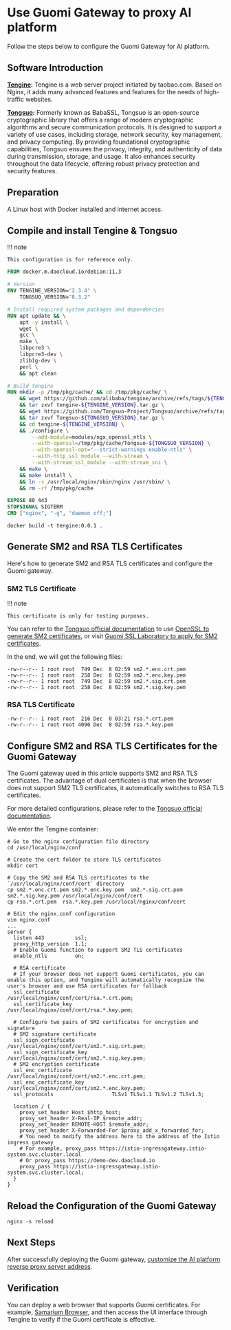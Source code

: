 # Use Guomi Gateway to proxy AI platform

Follow the steps below to configure the Guomi Gateway for AI platform.

## Software Introduction

**[Tengine](https://github.com/alibaba/tengine):** Tengine is a web server project initiated by
taobao.com. Based on Nginx, it adds many advanced features and features for the needs of high-traffic websites.

**[Tongsuo](https://github.com/Tongsuo-Project/Tongsuo):** Formerly known as BabaSSL,
Tongsuo is an open-source cryptographic library that offers a range of modern cryptographic algorithms
and secure communication protocols. It is designed to support a variety of use cases, including
storage, network security, key management, and privacy computing. By providing foundational
cryptographic capabilities, Tongsuo ensures the privacy, integrity, and authenticity of data
during transmission, storage, and usage. It also enhances security throughout the data lifecycle,
offering robust privacy protection and security features.

## Preparation

A Linux host with Docker installed and internet access.

## Compile and install Tengine & Tongsuo

!!! note

    This configuration is for reference only.

```Dockerfile
FROM docker.m.daocloud.io/debian:11.3

# Version
ENV TENGINE_VERSION="2.3.4" \
    TONGSUO_VERSION="8.3.2"

# Install required system packages and dependencies
RUN apt update && \
    apt -y install \
    wget \
    gcc \
    make \
    libpcre3 \
    libpcre3-dev \
    zlib1g-dev \
    perl \
    && apt clean

# Build tengine
RUN mkdir -p /tmp/pkg/cache/ && cd /tmp/pkg/cache/ \
    && wget https://github.com/alibaba/tengine/archive/refs/tags/${TENGINE_VERSION}.tar.gz -O tengine-${TENGINE_VERSION}.tar.gz \
    && tar zxvf tengine-${TENGINE_VERSION}.tar.gz \
    && wget https://github.com/Tongsuo-Project/Tongsuo/archive/refs/tags/${TONGSUO_VERSION}.tar.gz -O Tongsuo-${TONGSUO_VERSION}.tar.gz \
    && tar zxvf Tongsuo-${TONGSUO_VERSION}.tar.gz \
    && cd tengine-${TENGINE_VERSION} \
    && ./configure \
        --add-module=modules/ngx_openssl_ntls \
        --with-openssl=/tmp/pkg/cache/Tongsuo-${TONGSUO_VERSION} \
        --with-openssl-opt="--strict-warnings enable-ntls" \
        --with-http_ssl_module --with-stream \
        --with-stream_ssl_module --with-stream_sni \
    && make \
    && make install \
    && ln -s /usr/local/nginx/sbin/nginx /usr/sbin/ \
    && rm -rf /tmp/pkg/cache

EXPOSE 80 443
STOPSIGNAL SIGTERM
CMD ["nginx", "-g", "daemon off;"]
```

```shell
docker build -t tengine:0.0.1 .
```

## Generate SM2 and RSA TLS Certificates

Here's how to generate SM2 and RSA TLS certificates and configure the Guomi gateway.

### SM2 TLS Certificate

!!! note

    This certificate is only for testing purposes.

You can refer to the [Tongsuo official documentation](https://www.yuque.com/tsdoc/ts) to use [OpenSSL to generate SM2 certificates](https://www.yuque.com/tsdoc/ts/pb5vqr),
or visit [Guomi SSL Laboratory to apply for SM2 certificates](https://www.gmssl.cn/gmssl/index.jsp?go=CA).

In the end, we will get the following files:

```shell
-rw-r--r-- 1 root root  749 Dec  8 02:59 sm2.*.enc.crt.pem
-rw-r--r-- 1 root root  258 Dec  8 02:59 sm2.*.enc.key.pem
-rw-r--r-- 1 root root  749 Dec  8 02:59 sm2.*.sig.crt.pem
-rw-r--r-- 1 root root  258 Dec  8 02:59 sm2.*.sig.key.pem
```

### RSA TLS Certificate

```shell
-rw-r--r-- 1 root root  216 Dec  8 03:21 rsa.*.crt.pem
-rw-r--r-- 1 root root 4096 Dec  8 02:59 rsa.*.key.pem
```

## Configure SM2 and RSA TLS Certificates for the Guomi Gateway

The Guomi gateway used in this article supports SM2 and RSA TLS certificates. The advantage of dual certificates is that when the browser does not support SM2 TLS certificates, it automatically switches to RSA TLS certificates.

For more detailed configurations, please refer to the [Tongsuo official documentation](https://www.yuque.com/tsdoc/ts).

We enter the Tengine container:

```shell
# Go to the nginx configuration file directory
cd /usr/local/nginx/conf

# Create the cert folder to store TLS certificates
mkdir cert

# Copy the SM2 and RSA TLS certificates to the `/usr/local/nginx/conf/cert` directory
cp sm2.*.enc.crt.pem sm2.*.enc.key.pem  sm2.*.sig.crt.pem  sm2.*.sig.key.pem /usr/local/nginx/conf/cert
cp rsa.*.crt.pem  rsa.*.key.pem /usr/local/nginx/conf/cert

# Edit the nginx.conf configuration
vim nginx.conf
...
server {
  listen 443          ssl;
  proxy_http_version  1.1;
  # Enable Guomi function to support SM2 TLS certificates
  enable_ntls         on;

  # RSA certificate
  # If your browser does not support Guomi certificates, you can enable this option, and Tengine will automatically recognize the user's browser and use RSA certificates for fallback
  ssl_certificate                 /usr/local/nginx/conf/cert/rsa.*.crt.pem;
  ssl_certificate_key             /usr/local/nginx/conf/cert/rsa.*.key.pem;

  # Configure two pairs of SM2 certificates for encryption and signature
  # SM2 signature certificate
  ssl_sign_certificate            /usr/local/nginx/conf/cert/sm2.*.sig.crt.pem;
  ssl_sign_certificate_key        /usr/local/nginx/conf/cert/sm2.*.sig.key.pem;
  # SM2 encryption certificate
  ssl_enc_certificate             /usr/local/nginx/conf/cert/sm2.*.enc.crt.pem;
  ssl_enc_certificate_key         /usr/local/nginx/conf/cert/sm2.*.enc.key.pem;
  ssl_protocols                   TLSv1 TLSv1.1 TLSv1.2 TLSv1.3;

  location / {
    proxy_set_header Host $http_host;
    proxy_set_header X-Real-IP $remote_addr;
    proxy_set_header REMOTE-HOST $remote_addr;
    proxy_set_header X-Forwarded-For $proxy_add_x_forwarded_for;
    # You need to modify the address here to the address of the Istio ingress gateway
    # For example, proxy_pass https://istio-ingressgateway.istio-system.svc.cluster.local
    # Or proxy_pass https://demo-dev.daocloud.io
    proxy_pass https://istio-ingressgateway.istio-system.svc.cluster.local;
  }
}
```

## Reload the Configuration of the Guomi Gateway

```shell
nginx -s reload
```

## Next Steps

After successfully deploying the Guomi gateway, [customize the AI platform reverse proxy server address](reverse-proxy.md).

## Verification

You can deploy a web browser that supports Guomi certificates.
For example, [Samarium Browser](https://github.com/guanzhi/SamariumBrowser),
and then access the UI interface through Tengine to verify if the Guomi certificate is effective.
